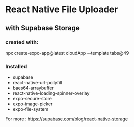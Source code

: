 # React Native File Uploader

## with Supabase Storage

### created with:

npx create-expo-app@latest cloudApp --template tabs@49

### Installed

- supabase
- react-native-url-pollyfill
- baes64-arraybuffer
- react-native-loading-spinner-overlay
- expo-secure-store
- expo-image-picker
- expo-file-system

For more : https://supabase.com/blog/react-native-storage